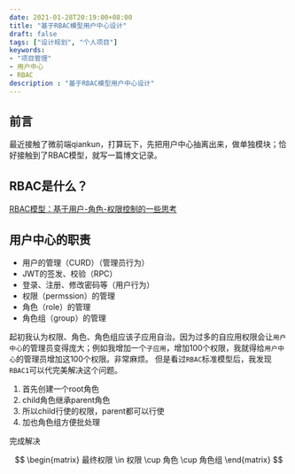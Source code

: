```yaml
---
date: 2021-01-28T20:19:00+08:00
title: "基于RBAC模型用户中心设计"
draft: false
tags: ["设计规划", "个人项目"]
keywords:
- "项目管理"
- 用户中心
- RBAC
description : "基于RBAC模型用户中心设计"
---
```


## 前言
最近接触了微前端qiankun，打算玩下，先把用户中心抽离出来，做单独模块；恰好接触到了RBAC模型，就写一篇博文记录。

<!--more-->

## RBAC是什么？
[RBAC模型：基于用户-角色-权限控制的一些思考](https://juejin.cn/post/6844903940673241102#heading-2)

## 用户中心的职责
- 用户的管理（CURD）（管理员行为）
- JWT的签发、校验（RPC）
- 登录、注册、修改密码等（用户行为）
- 权限（permssion）的管理
- 角色（role）的管理
- 角色组（group）的管理

起初我认为权限、角色、角色组应该子应用自治。因为过多的自应用权限会让`用户中心`的管理员变得庞大；例如我增加一个`子应用`，增加100个权限，我就得给`用户中心`的管理员增加这100个权限。非常麻烦。
但是看过`RBAC`标准模型后，我发现`RBAC1`可以代完美解决这个问题。  

1. 首先创建一个root角色
2. child角色继承parent角色
3. 所以child行使的权限，parent都可以行使
4. 加也角色组方便批处理


完成解决

$$
\begin{matrix}
  最终权限 \in 权限 \cup 角色 \cup 角色组
\end{matrix}
$$

